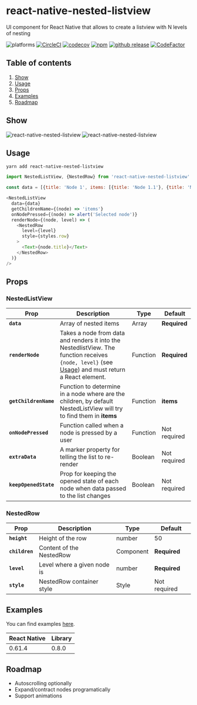 # react-native-nested-listview

UI component for React Native that allows to create a listview with N levels of nesting


![platforms](https://img.shields.io/badge/platforms-Android%20%7C%20iOS-brightgreen.svg?style=flat-square)
[![CircleCI](https://circleci.com/gh/fjmorant/react-native-nested-listview.svg?style=shield)](https://circleci.com/gh/fjmorant/react-native-nested-listview)
[![codecov](https://codecov.io/gh/fjmorant/react-native-nested-listview/branch/master/graph/badge.svg)](https://codecov.io/gh/fjmorant/react-native-nested-listview)
[![npm](https://img.shields.io/npm/v/react-native-nested-listview.svg?style=flat-square)](https://www.npmjs.com/package/react-native-nested-listview)
[![github release](https://img.shields.io/github/release/fjmorant/react-native-nested-listview.svg?style=flat-square)](https://github.com/fjmorant/react-native-nested-listview/releases)
[![CodeFactor](https://www.codefactor.io/repository/github/fjmorant/react-native-nested-listview/badge)](https://www.codefactor.io/repository/github/fjmorant/react-native-nested-listview)

## Table of contents

1. [Show](#show)
1. [Usage](#usage)
1. [Props](#props)
1. [Examples](#examples)
1. [Roadmap](#roadmap)

## Show

![react-native-nested-listview](https://i.imgur.com/Y3VFTry.gif)
![react-native-nested-listview](https://i.imgur.com/nJvl0ZT.gif)

## Usage

```
yarn add react-native-nested-listview
```

```javascript
import NestedListView, {NestedRow} from 'react-native-nested-listview'

const data = [{title: 'Node 1', items: [{title: 'Node 1.1'}, {title: 'Node 1.2'}]}]

<NestedListView
  data={data}
  getChildrenName={(node) => 'items'}
  onNodePressed={(node) => alert('Selected node')}
  renderNode={(node, level) => (
    <NestedRow
      level={level}
      style={styles.row}
    >
      <Text>{node.title}</Text>
    </NestedRow>
  )}
/>
```

## Props

### NestedListView

| Prop                  | Description                                                                                                                                                 | Type     | Default      |
| --------------------- | ----------------------------------------------------------------------------------------------------------------------------------------------------------- | -------- | ------------ |
| **`data`**            | Array of nested items                                                                                                                                       | Array    | **Required** |
| **`renderNode`**      | Takes a node from data and renders it into the NestedlistView. The function receives `{node, level}` (see [Usage](#usage)) and must return a React element. | Function | **Required** |
| **`getChildrenName`** | Function to determine in a node where are the children, by default NestedListView will try to find them in **items**                                        | Function | **items**    |
| **`onNodePressed`**   | Function called when a node is pressed by a user                                                                                                            | Function | Not required |
| **`extraData`**       | A marker property for telling the list to re-render                                                                                                         | Boolean  | Not required |
| **`keepOpenedState`** | Prop for keeping the opened state of each node when data passed to the list changes                                                                         | Boolean  | Not required |

### NestedRow

| Prop           | Description                 | Type      | Default      |
| -------------- | --------------------------- | --------- | ------------ |
| **`height`**   | Height of the row           | number    | 50           |
| **`children`** | Content of the NestedRow    | Component | **Required** |
| **`level`**    | Level where a given node is | number    | **Required** |
| **`style`**    | NestedRow container style   | Style     | Not required |

## Examples

You can find examples [here](https://github.com/fjmorant/react-native-nested-listview-examples).

| React Native | Library |
| ------------ | ------- |
| 0.61.4       | 0.8.0   |

## Roadmap

-   Autoscrolling optionally
-   Expand/contract nodes programatically
-   Support animations
